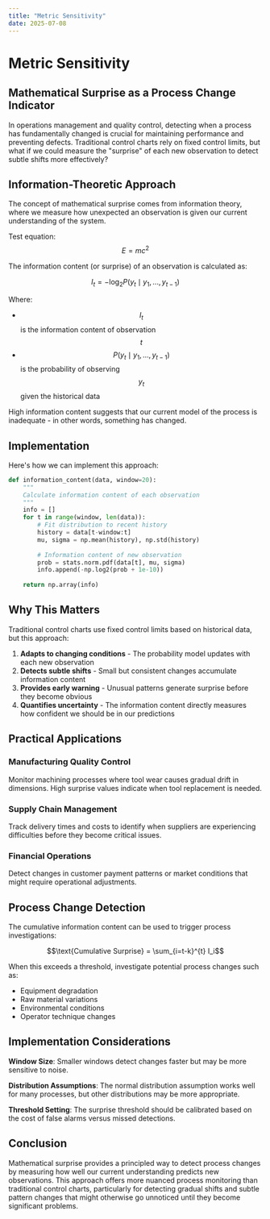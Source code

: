 ```yaml
---
title: "Metric Sensitivity"
date: 2025-07-08
---
```


# Metric Sensitivity

## Mathematical Surprise as a Process Change Indicator

In operations management and quality control, detecting when a process has fundamentally changed is crucial for maintaining performance and preventing defects. Traditional control charts rely on fixed control limits, but what if we could measure the "surprise" of each new observation to detect subtle shifts more effectively?

## Information-Theoretic Approach

The concept of mathematical surprise comes from information theory, where we measure how unexpected an observation is given our current understanding of the system. 

Test equation: $$E = mc^2$$

The information content (or surprise) of an observation is calculated as:

$$I_t = -\log_2 P(y_t \mid y_1, ..., y_{t-1})$$

Where:
- $$I_t$$ is the information content of observation $$t$$
- $$P(y_t \mid y_1, ..., y_{t-1})$$ is the probability of observing $$y_t$$ given the historical data

High information content suggests that our current model of the process is inadequate - in other words, something has changed.

## Implementation

Here's how we can implement this approach:

```python
def information_content(data, window=20):
    """
    Calculate information content of each observation
    """
    info = []
    for t in range(window, len(data)):
        # Fit distribution to recent history
        history = data[t-window:t]
        mu, sigma = np.mean(history), np.std(history)
        
        # Information content of new observation
        prob = stats.norm.pdf(data[t], mu, sigma)
        info.append(-np.log2(prob + 1e-10))
    
    return np.array(info)
```

## Why This Matters

Traditional control charts use fixed control limits based on historical data, but this approach:

1. **Adapts to changing conditions** - The probability model updates with each new observation
2. **Detects subtle shifts** - Small but consistent changes accumulate information content
3. **Provides early warning** - Unusual patterns generate surprise before they become obvious
4. **Quantifies uncertainty** - The information content directly measures how confident we should be in our predictions

## Practical Applications

### Manufacturing Quality Control
Monitor machining processes where tool wear causes gradual drift in dimensions. High surprise values indicate when tool replacement is needed.

### Supply Chain Management
Track delivery times and costs to identify when suppliers are experiencing difficulties before they become critical issues.

### Financial Operations
Detect changes in customer payment patterns or market conditions that might require operational adjustments.

## Process Change Detection

The cumulative information content can be used to trigger process investigations:

$$\text{Cumulative Surprise} = \sum_{i=t-k}^{t} I_i$$

When this exceeds a threshold, investigate potential process changes such as:
- Equipment degradation
- Raw material variations
- Environmental conditions
- Operator technique changes

## Implementation Considerations

**Window Size**: Smaller windows detect changes faster but may be more sensitive to noise.

**Distribution Assumptions**: The normal distribution assumption works well for many processes, but other distributions may be more appropriate.

**Threshold Setting**: The surprise threshold should be calibrated based on the cost of false alarms versus missed detections.

## Conclusion

Mathematical surprise provides a principled way to detect process changes by measuring how well our current understanding predicts new observations. This approach offers more nuanced process monitoring than traditional control charts, particularly for detecting gradual shifts and subtle pattern changes that might otherwise go unnoticed until they become significant problems.
